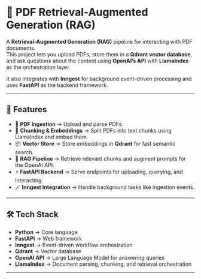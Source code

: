 # 📄 PDF Retrieval-Augmented Generation (RAG)  

A **Retrieval-Augmented Generation (RAG)** pipeline for interacting with PDF documents.  
This project lets you upload PDFs, store them in a **Qdrant vector database**, and ask questions about the content using **OpenAI’s API** with **LlamaIndex** as the orchestration layer.  

It also integrates with **Inngest** for background event-driven processing and uses **FastAPI** as the backend framework.  

---

## 🚀 Features  
- 📂 **PDF Ingestion** → Upload and parse PDFs.  
- 🧩 **Chunking & Embeddings** → Split PDFs into text chunks using LlamaIndex and embed them.  
- 📦 **Vector Store** → Store embeddings in **Qdrant** for fast semantic search.  
- 🤖 **RAG Pipeline** → Retrieve relevant chunks and augment prompts for the OpenAI API.  
- ⚡ **FastAPI Backend** → Serve endpoints for uploading, querying, and interacting.  
- 🪄 **Inngest Integration** → Handle background tasks like ingestion events.  

---

## 🛠️ Tech Stack  
- **Python** → Core language  
- **FastAPI** → Web framework  
- **Inngest** → Event-driven workflow orchestration  
- **Qdrant** → Vector database  
- **OpenAI API** → Large Language Model for answering queries  
- **LlamaIndex** → Document parsing, chunking, and retrieval orchestration  

---

